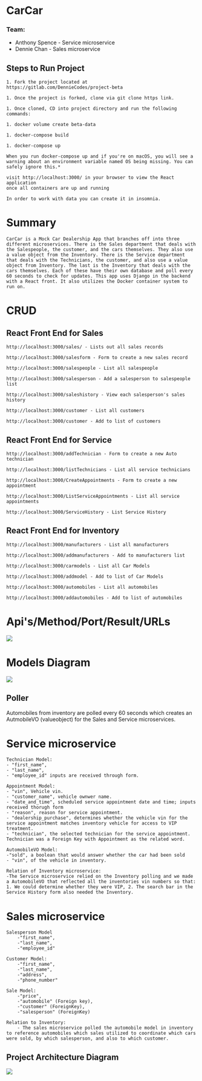 # CarCar

### Team:

* Anthony Spence - Service microservice
* Dennie Chan - Sales microservice

## Steps to Run Project
```
1. Fork the project located at  https://gitlab.com/DennieCodes/project-beta

1. Once the project is forked, clone via git clone https link.

1. Once cloned, CD into project directory and run the following commands:

1. docker volume create beta-data

1. docker-compose build

1. docker-compose up

When you run docker-compose up and if you're on macOS, you will see a
warning about an environment variable named OS being missing. You can safely ignore this.*

visit http://localhost:3000/ in your browser to view the React application
once all containers are up and running

In order to work with data you can create it in insomnia.
```


# Summary
```
CarCar is a Mock Car Dealership App that branches off into three different microservices. There is the Sales department that deals with the Salespeople, the customer, and the cars themselves. They also use a value object from the Inventory. There is the Service department that deals with the Technicians, the customer, and also use a value object from Inventory. The last is the Inventory that deals with the cars themselves. Each of these have their own database and poll every 60 seconds to check for updates. This app uses Django in the backend with a React front. It also utilizes the Docker container system to run on.
```

# CRUD


 ## React Front End for Sales

 ```
http://localhost:3000/sales/ - Lists out all sales records

http://localhost:3000/salesform - Form to create a new sales record

http://localhost:3000/salespeople - List all salespeople

http://localhost:3000/salesperson - Add a salesperson to salespeople list

http://localhost:3000/saleshistory - View each salesperson's sales history

http://localhost:3000/customer - List all customers

http://localhost:3000/customer - Add to list of customers
```


## React Front End for Service

```
http://localhost:3000/addTechnician - Form to create a new Auto technician

http://localhost:3000/listTechnicians - List all service technicians

http://localhost:3000/CreateAppointments - Form to create a new appointment

http://localhost:3000/ListServiceAppointments - List all service appointments

http://localhost:3000/ServiceHistory - List Service History
```

## React Front End for Inventory

```
http://localhost:3000/manufacturers - List all manufacturers

http://localhost:3000/addmanufacturers - Add to manufacturers list

http://localhost:3000/carmodels - List all Car Models

http://localhost:3000/addmodel - Add to list of Car Models

http://localhost:3000/automobiles - List all automobiles

http://localhost:3000/addautomobiles - Add to list of automobiles
```


# Api's/Method/Port/Result/URLs
![](images/REST%20API%20diagram.png)


# Models Diagram
![](images/Beta%20Project%20Model%20Diagram.png)

## Poller
Automobiles from inventory are polled every 60 seconds which creates an AutmobileVO (valueobject) for the Sales and Service microservices.

# Service microservice

```
Technician Model:
- "first_name",
- "last_name",
- "employee_id" inputs are received through form.

Appointment Model:
- "vin", Vehicle vin.
- "customer_name", vehicle ownwer name.
- "date_and_time", scheduled service appointment date and time; inputs received thorugh form
- "reason", reason for service appointment.
- "dealership_purchase", determines whether the vehicle vin for the service appointment matches inventory vehicle for access to VIP treatment.
- "technician", the selected technician for the service appointment. Technician was a Foreign Key with Appointment as the related word.

AutomobileVO Model:
-"sold", a boolean that would answer whether the car had been sold
- "vin", of the vehicle in inventory.

Relation of Inventory microservice:
-The Service microservice relied on the Inventory polling and we made a AutomobileVO that reflected all the inventories vin numbers so that: 1. We could determine whether they were VIP, 2. The search bar in the Service History form also needed the Inventory.
```

# Sales microservice
```
Salesperson Model
    -"first_name",
    -"last_name",
    -"employee_id"

Customer Model:
    -"first_name",
    -"last_name",
    -"address",
    -"phone_number"

Sale Model:
    -"price",
    -"automobile" (Foreign key),
    -"customer" (ForeignKey),
    -"salesperson" (ForeignKey)

Relation to Inventory:
    - The sales microservice polled the automobile model in inventory to reference automobiles which sales utilized to coordinate which cars were sold, by which salesperson, and also to which customer.
```



## Project Architecture Diagram
![](images/Car%20Car%20project%20architecture.png)
